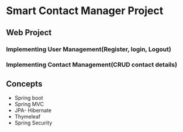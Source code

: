 # Smart Contact Manager Project

## Web Project

### Implementing User Management(Register, login, Logout)
### Implementing Contact Management(CRUD contact details)

## Concepts
* Spring boot
* Spring MVC
* JPA- Hibernate
* Thymeleaf
* Spring Security

